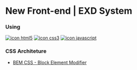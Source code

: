 # New Front-end | EXD System #

### Using ###
[![icon html5](https://icongr.am/devicon/html5-original.svg)](https://github.com/deppbrazil/frontend-test-keyrus) 
[![icon css3](https://icongr.am/devicon/css3-original.svg)](https://github.com/deppbrazil/frontend-test-keyrus) 
[![icon javascript](https://icongr.am/devicon/javascript-original.svg)](https://github.com/deppbrazil/frontend-test-keyrus)

### CSS Architeture ###
* [BEM CSS - Block Element Modifier](http://getbem.com/)